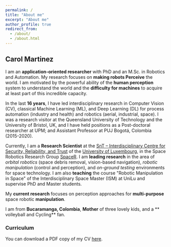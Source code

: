 ```yaml
---
permalink: /
title: "About me"
excerpt: "About me"
author_profile: true
redirect_from: 
  - /about/
  - /about.html
---
```



## Carol Martinez

I am an **application-oriented researcher** with PhD and an M.Sc. in Robotics and Automation. My research focuses on  **making robots Perceive** the world. I am motivated by the powerful ability of the **human perception** system to understand the world and the **difficulty for machines** to acquire at least part of this incredible capacity.

<!--- I am an **application-oriented researcher** with PhD and an M.Sc. in Robotics and Automation. My research focuses on  **making robots Perceive** the world. I am motivated by the powerful ability of the **human perception** system to understand the world and the **difficulty for machines** to acquire at least part of this incredible capacity. -->

In the last **16 years**, I have led interdisciplinary research in Computer Vision (CV), classical Machine Learning (ML), and Deep Learning (DL) for process automation (industry and health) and robotics (aerial, industrial, space). I was a research visitor at the Queensland University of Technology and the University of Bristol, UK, and I have held positions as a Post-doctoral researcher at UPM; and Assistant Professor at PUJ Bogotá, Colombia (2015-2020). 

<!--- **My long-term goal** is to push the frontiers of robotics technology for terrestrial and space applications by building scalable, **generalizable**, and trustworthy **perception** algorithms  **to empower robots** to deal with unknown and uncertain environments. >-->

Currently, I am a **Research Scientist** at the [SnT – Interdisciplinary Centre for Security, Reliability, and Trust](https://wwwfr.uni.lu/snt) of the [University of Luxembourg](https://wwwfr.uni.lu), in the Space Robotics Research Group [SpaceR](https://wwwfr.uni.lu/snt/research/spacer). I am **leading research** in the area of *orbital robotics* (space debris removal, vision-based navigation), *robotic manipulation* (control and perception), and *on-ground testing* environments for space technology. I am also **teaching** the course "Robotic Manipulation in Space" of the Interdisciplinary Space Master (ISM) at UniLu and supervise PhD and Master students. 

My **current research** focuses on perception approaches for **multi-purpose** space robotic **manipulation**.


I am from **Bucaramanga, Colombia**, **Mother** of three lovely kids, and a ** volleyball and Cycling** fan.


### Curriculum
You can download a PDF copy of my CV [here](/files/pdf/CVCarolMartinez_Aug2023.pdf).


